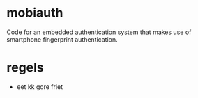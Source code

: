 # mobiauth
Code for an embedded authentication system that makes use of smartphone fingerprint authentication.

# regels
 - eet kk gore friet

